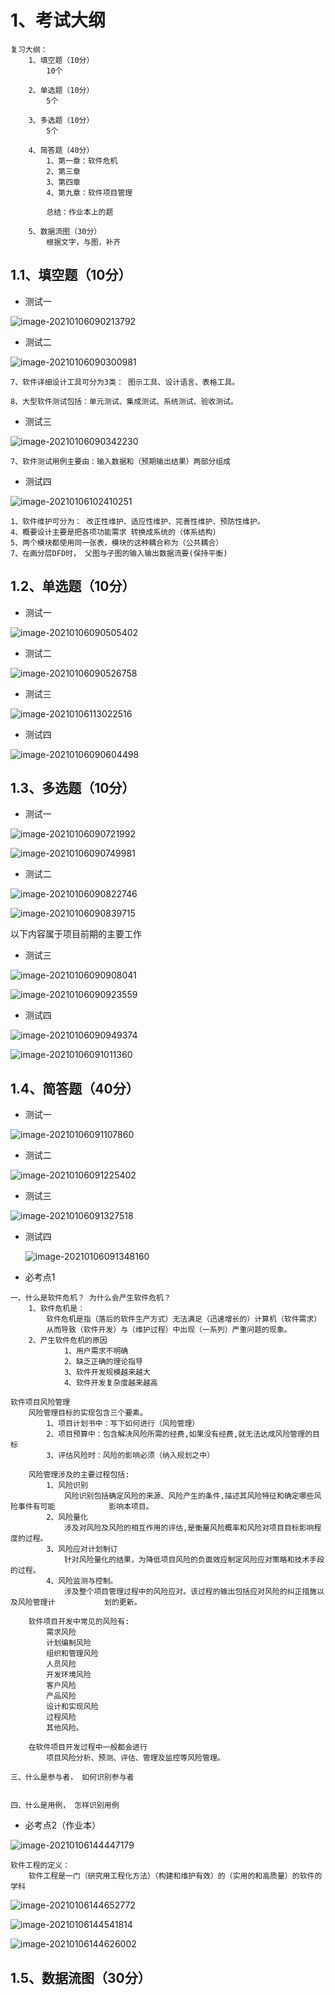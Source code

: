 # 1、考试大纲

~~~
复习大纲：
	1、填空题（10分）
		10个
		
    2、单选题（10分） 
    	5个	  
    	
    3、多选题（10分）
    	5个	  
    	
    4、简答题（40分） 
    	1、第一章：软件危机
    	2、第三章
    	3、第四章
    	4、第九章：软件项目管理
    	
    	总结：作业本上的题
    	
    5、数据流图（30分）
    	根据文字，与图，补齐
~~~

## 1.1、填空题（10分）

- 测试一

![image-20210106090213792](https://gitee.com/sheep-are-flying-in-the-sky/my-picture/raw/master/picture6/image-20210106090213792.png)

- 测试二

![image-20210106090300981](https://gitee.com/sheep-are-flying-in-the-sky/my-picture/raw/master/picture6/image-20210106090300981.png)

~~~
7、软件详细设计工具可分为3类： 图示工具、设计语言、表格工具。

8、大型软件测试包括：单元测试、集成测试、系统测试、验收测试。
~~~



- 测试三

![image-20210106090342230](https://gitee.com/sheep-are-flying-in-the-sky/my-picture/raw/master/picture6/image-20210106090342230.png)

~~~
7、软件测试用例主要由：输入数据和（预期输出结果）两部分组成
~~~

- 测试四

![image-20210106102410251](https://gitee.com/sheep-are-flying-in-the-sky/my-picture/raw/master/picture6/image-20210106102410251.png)



~~~
1、软件维护可分为： 改正性维护、适应性维护、完善性维护、预防性维护。
4、概要设计主要是把各项功能需求 转换成系统的（体系结构）
5、两个模块都使用同一张表，模块的这种耦合称为（公共耦合）
7、在画分层DFD时， 父图与子图的输入输出数据流要(保持平衡)
~~~



## 1.2、单选题（10分） 

- 测试一

![image-20210106090505402](https://gitee.com/sheep-are-flying-in-the-sky/my-picture/raw/master/picture6/image-20210106090505402.png)



- 测试二

![image-20210106090526758](https://gitee.com/sheep-are-flying-in-the-sky/my-picture/raw/master/picture6/image-20210106090526758.png)



- 测试三

![image-20210106113022516](https://gitee.com/sheep-are-flying-in-the-sky/my-picture/raw/master/picture6/image-20210106113022516.png)

- 测试四

![image-20210106090604498](https://gitee.com/sheep-are-flying-in-the-sky/my-picture/raw/master/picture6/image-20210106090604498.png)



## 1.3、多选题（10分）

- 测试一

![image-20210106090721992](https://gitee.com/sheep-are-flying-in-the-sky/my-picture/raw/master/picture6/image-20210106090721992.png)

![image-20210106090749981](https://gitee.com/sheep-are-flying-in-the-sky/my-picture/raw/master/picture6/image-20210106090749981.png)





- 测试二

![image-20210106090822746](https://gitee.com/sheep-are-flying-in-the-sky/my-picture/raw/master/picture6/image-20210106090822746.png)

![image-20210106090839715](https://gitee.com/sheep-are-flying-in-the-sky/my-picture/raw/master/picture6/image-20210106090839715.png)



以下内容属于项目前期的主要工作

- 测试三

![image-20210106090908041](https://gitee.com/sheep-are-flying-in-the-sky/my-picture/raw/master/picture6/image-20210106090908041.png)

![image-20210106090923559](https://gitee.com/sheep-are-flying-in-the-sky/my-picture/raw/master/picture6/image-20210106090923559.png)

- 测试四

![image-20210106090949374](https://gitee.com/sheep-are-flying-in-the-sky/my-picture/raw/master/picture6/image-20210106090949374.png)

![image-20210106091011360](https://gitee.com/sheep-are-flying-in-the-sky/my-picture/raw/master/picture6/image-20210106091011360.png)





## 1.4、简答题（40分）

- 测试一

![image-20210106091107860](https://gitee.com/sheep-are-flying-in-the-sky/my-picture/raw/master/picture6/image-20210106091107860.png)

- 测试二

![image-20210106091225402](https://gitee.com/sheep-are-flying-in-the-sky/my-picture/raw/master/picture6/image-20210106091225402.png)



- 测试三

![image-20210106091327518](https://gitee.com/sheep-are-flying-in-the-sky/my-picture/raw/master/picture6/image-20210106091327518.png)





- 测试四

  ![image-20210106091348160](https://gitee.com/sheep-are-flying-in-the-sky/my-picture/raw/master/picture6/image-20210106091348160.png)



- 必考点1

~~~
一、什么是软件危机？ 为什么会产生软件危机？
	1、软件危机是：
		软件危机是指（落后的软件生产方式）无法满足（迅速增长的）计算机（软件需求）
		从而导致（软件开发）与（维护过程）中出现（一系列）严重问题的现象。
	2、产生软件危机的原因
			1、用户需求不明确
			2、缺乏正确的理论指导
			3、软件开发规模越来越大
			4、软件开发复杂度越来越高
~~~

~~~
软件项目风险管理
	风险管理目标的实现包含三个要素。
		1、项目计划书中：写下如何进行（风险管理）
		2、项目预算中：包含解决风险所需的经费,如果没有经费,就无法达成风险管理的目标
		3、评估风险时：风险的影响必须（纳入规划之中）

	风险管理涉及的主要过程包括:
		1、风险识别
			风险识别包括确定风险的来源、风险产生的条件,描述其风险特征和确定哪些风险事件有可能			 影响本项目。
		2、风险量化
			涉及对风险及风险的相互作用的评估,是衡量风险概率和风险对项目目标影响程度的过程。
		3、风险应对计划制订
			针对风险量化的结果，为降低项目风险的负面效应制定风险应对策略和技术手段的过程。
		4、风险监测与控制。
			涉及整个项目管理过程中的风险应对。该过程的输出包括应对风险的纠正措施以及风险管理计			划的更新。
			
	软件项目开发中常见的风险有:
		需求风险
		计划编制风险
		组织和管理风险
		人员风险
		开发环境风险
		客户风险
		产品风险
		设计和实现风险
		过程风险
		其他风险。

	在软件项目开发过程中一般都会进行
		项目风险分析、预测、评估、管理及监控等风险管理。
~~~



~~~
三、什么是参与者， 如何识别参与者


四、什么是用例， 怎样识别用例
~~~



- 必考点2（作业本）

![image-20210106144447179](https://gitee.com/sheep-are-flying-in-the-sky/my-picture/raw/master/picture6/image-20210106144447179.png)

~~~
软件工程的定义：
	软件工程是一门（研究用工程化方法）（构建和维护有效）的（实用的和高质量）的软件的学科
~~~



![image-20210106144652772](https://gitee.com/sheep-are-flying-in-the-sky/my-picture/raw/master/picture6/image-20210106144652772.png)



![image-20210106144541814](https://gitee.com/sheep-are-flying-in-the-sky/my-picture/raw/master/picture6/image-20210106144541814.png)



![image-20210106144626002](https://gitee.com/sheep-are-flying-in-the-sky/my-picture/raw/master/picture6/image-20210106144626002.png)







## 1.5、数据流图（30分）

 

